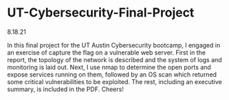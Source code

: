 # UT-Cybersecurity-Final-Project

8.18.21

In this final project for the UT Austin Cybersecurity bootcamp, I engaged in an exercise of capture the flag on a vulnerable web server. First in the report, the topology of the network is described and the system of logs and monitoring is laid out. Next, I use nmap to determine the open ports and expose services running on them, followed by an OS scan which returned some critical vulnerabilities to be exploited. The rest, including an executive summary, is included in the PDF. Cheers!
